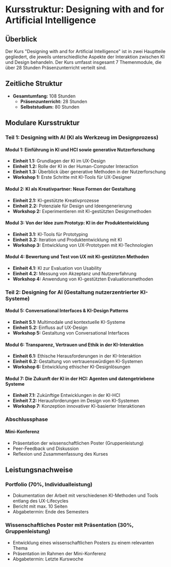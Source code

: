 # Kursstruktur: Designing with and for Artificial Intelligence

## Überblick

Der Kurs "Designing with and for Artificial Intelligence" ist in zwei Hauptteile gegliedert, die jeweils unterschiedliche Aspekte der Interaktion zwischen KI und Design behandeln. Der Kurs umfasst insgesamt 7 Themenmodule, die über 28 Stunden Präsenzunterricht verteilt sind.

## Zeitliche Struktur

- **Gesamtumfang:** 108 Stunden
  - **Präsenzunterricht:** 28 Stunden
  - **Selbststudium:** 80 Stunden

## Modulare Kursstruktur

### Teil 1: Designing with AI (KI als Werkzeug im Designprozess)

#### Modul 1: Einführung in KI und HCI sowie generative Nutzerforschung
- **Einheit 1.1:** Grundlagen der KI im UX-Design
- **Einheit 1.2:** Rolle der KI in der Human-Computer Interaction
- **Einheit 1.3:** Überblick über generative Methoden in der Nutzerforschung
- **Workshop 1:** Erste Schritte mit KI-Tools für UX-Designer

#### Modul 2: KI als Kreativpartner: Neue Formen der Gestaltung
- **Einheit 2.1:** KI-gestützte Kreativprozesse
- **Einheit 2.2:** Potenziale für Design und Ideengenerierung
- **Workshop 2:** Experimentieren mit KI-gestützten Designmethoden

#### Modul 3: Von der Idee zum Prototyp: KI in der Produktentwicklung
- **Einheit 3.1:** KI-Tools für Prototyping
- **Einheit 3.2:** Iteration und Produktentwicklung mit KI
- **Workshop 3:** Entwicklung von UX-Prototypen mit KI-Technologien

#### Modul 4: Bewertung und Test von UX mit KI-gestützten Methoden
- **Einheit 4.1:** KI zur Evaluation von Usability
- **Einheit 4.2:** Messung von Akzeptanz und Nutzererfahrung
- **Workshop 4:** Anwendung von KI-gestützten Evaluationsmethoden

### Teil 2: Designing for AI (Gestaltung nutzerzentrierter KI-Systeme)

#### Modul 5: Conversational Interfaces & KI-Design Patterns
- **Einheit 5.1:** Multimodale und kontextuelle KI-Systeme
- **Einheit 5.2:** Einfluss auf UX-Design
- **Workshop 5:** Gestaltung von Conversational Interfaces

#### Modul 6: Transparenz, Vertrauen und Ethik in der KI-Interaktion
- **Einheit 6.1:** Ethische Herausforderungen in der KI-Interaktion
- **Einheit 6.2:** Gestaltung von vertrauenswürdigen KI-Systemen
- **Workshop 6:** Entwicklung ethischer KI-Designlösungen

#### Modul 7: Die Zukunft der KI in der HCI: Agenten und datengetriebene Systeme
- **Einheit 7.1:** Zukünftige Entwicklungen in der KI-HCI
- **Einheit 7.2:** Herausforderungen im Design von KI-Systemen
- **Workshop 7:** Konzeption innovativer KI-basierter Interaktionen

### Abschlussphase

#### Mini-Konferenz
- Präsentation der wissenschaftlichen Poster (Gruppenleistung)
- Peer-Feedback und Diskussion
- Reflexion und Zusammenfassung des Kurses

## Leistungsnachweise

### Portfolio (70%, Individualleistung)
- Dokumentation der Arbeit mit verschiedenen KI-Methoden und Tools entlang des UX-Lifecycles
- Bericht mit max. 10 Seiten
- Abgabetermin: Ende des Semesters

### Wissenschaftliches Poster mit Präsentation (30%, Gruppenleistung)
- Entwicklung eines wissenschaftlichen Posters zu einem relevanten Thema
- Präsentation im Rahmen der Mini-Konferenz
- Abgabetermin: Letzte Kurswoche
